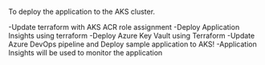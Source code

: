 To deploy the application to the AKS cluster.

-Update terraform with AKS ACR role assignment
-Deploy Application Insights using terraform
-Deploy Azure Key Vault using Terraform
-Update Azure DevOps pipeline and Deploy sample application to AKS!
-Application Insights will be used to monitor the application